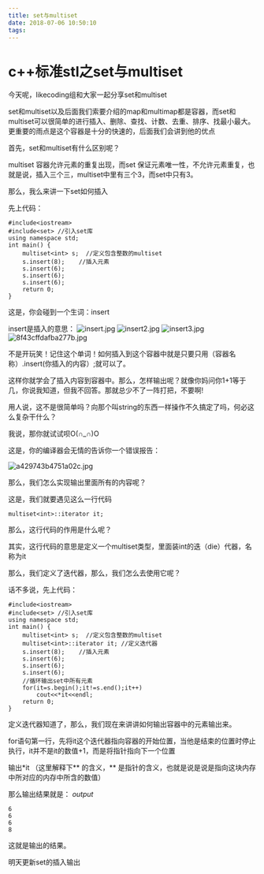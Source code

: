 ```yaml
---
title: set与multiset
date: 2018-07-06 10:50:10
tags:
---
```



# c++标准stl之set与multiset

今天呢，likecoding组和大家一起分享set和multiset

set和multiset以及后面我们索要介绍的map和multimap都是容器，而set和multiset可以很简单的进行插入、删除、查找、计数、去重、排序、找最小最大。更重要的雨点是这个容器是十分的快速的，后面我们会讲到他的优点

首先，set和multiset有什么区别呢？

multiset 容器允许元素的重复出现，而set 保证元素唯一性，不允许元素重复，也就是说，插入三个三，multiset中里有三个3，而set中只有3。

那么，我么来讲一下set如何插入

先上代码：
```
#include<iostream>
#include<set> //引入set库 
using namespace std;
int main() {
	multiset<int> s;  //定义包含整数的multiset 
	s.insert(8);	//插入元素 
	s.insert(6);
	s.insert(6);
	s.insert(6);  
	return 0;
}
```

这是，你会碰到一个生词：insert

insert是插入的意思：
![insert.jpg](https://wailian.work/images/2018/07/20/insert.jpg)
![insert2.jpg](https://wailian.work/images/2018/07/20/insert2.jpg)
![insert3.jpg](https://wailian.work/images/2018/07/20/insert3.jpg)
![8f43cffdafba277b.jpg](https://wailian.work/images/2018/07/20/8f43cffdafba277b.jpg)

不是开玩笑！记住这个单词！如何插入到这个容器中就是只要只用（容器名称）.insert(你插入的内容）;就可以了。

这样你就学会了插入内容到容器中。那么，怎样输出呢？就像你妈问你1+1等于几，你说我知道，但我不回答。那就总少不了一阵打把，不要啊!

用人说，这不是很简单吗？向那个叫string的东西一样操作不久搞定了吗，何必这么复杂干什么？

我说，那你就试试呗O(∩_∩)O

这是，你的编译器会无情的告诉你一个错误报告：

![a429743b4751a02c.jpg](https://wailian.work/images/2018/07/20/a429743b4751a02c.jpg)

那么，我们怎么实现输出里面所有的内容呢？

这是，我们就要遇见这么一行代码
```
multiset<int>::iterator it;
```
那么，这行代码的作用是什么呢？

其实，这行代码的意思是定义一个multiset类型，里面装int的迭（die）代器，名称为it

那么，我们定义了迭代器，那么，我们怎么去使用它呢？

话不多说，先上代码：
```
#include<iostream>
#include<set> //引入set库 
using namespace std;
int main() {
	multiset<int> s;  //定义包含整数的multiset 
	multiset<int>::iterator it;	//定义迭代器 
	s.insert(8);	//插入元素 
	s.insert(6);
	s.insert(6);
	s.insert(6);  
	//循环输出set中所有元素
	for(it=s.begin();it!=s.end();it++)	 
		cout<<*it<<endl;
	return 0;
}
```

定义迭代器知道了，那么，我们现在来讲讲如何输出容器中的元素输出来。

for语句第一行，先将it这个迭代器指向容器的开始位置，当他是结束的位置时停止执行，it并不是it的数值+1，而是将指针指向下一个位置

输出*it （这里解释下** 的含义，** 是指针的含义，也就是说是说是指向这块内存中所对应的内存中所含的数值）

那么输出结果就是：
*output*
```
6
6
6
8
```
这就是输出的结果。

明天更新set的插入输出
